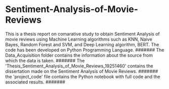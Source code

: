 # Sentiment-Analysis-of-Movie-Reviews
This is a thesis report on comarative study to obtain Sentiment Analysis of movie reviews using Machine Learning algorithms such as KNN, Naive Bayes, Random Forest and SVM, and Deep Learning algorithm, BERT. The code has been developed on Python Programming Language.
#######
The Data_Acquisition folder contains the information about the source from which the data is taken.
#######
The 'Thesis_Sentiment_Analysis_of_Movie_Reviews_19251460' contains the dissertation made on the Sentiment Analysis of Movie Reviews.
#######
the 'project_code' file contains the Python notebook with full code and the associated results.
#######
